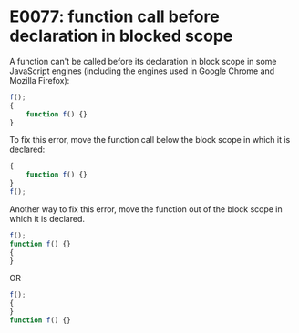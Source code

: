 # E0077: function call before declaration in blocked scope

A function can't be called before its declaration in block scope in some
JavaScript engines (including the engines used in Google Chrome and Mozilla
Firefox):

```javascript
f();
{
    function f() {}
}
```

To fix this error, move the function call below the block scope in which it is declared:

```javascript
{
    function f() {}
}
f();
```

Another way to fix this error, move the function out of the block scope in which it is declared.

```javascript
f();
function f() {}
{
}
```
    
OR

```javascript
f();
{
}
function f() {}
```
